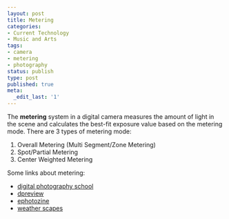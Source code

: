 ```yaml
---
layout: post
title: Metering
categories:
- Current Technology
- Music and Arts
tags:
- camera
- metering
- photography
status: publish
type: post
published: true
meta:
  _edit_last: '1'
---
```

The <strong>metering</strong> system in a digital camera measures the amount of light in the scene and calculates the best-fit exposure value based on the metering mode. There are 3 types of metering mode:
<ol>
	<li>Overall Metering (Multi Segment/Zone Metering)</li>
	<li>Spot/Partial Metering </li>
	<li>Center Weighted Metering</li>
</ol>
Some links about metering:
<ul>
	<li><a href="http://digital-photography-school.com/blog/introduction-to-metering-modes/">digital photography school</a></li>
	<li><a href="http://www.dpreview.com/learn/?/key=metering">dpreview</a></li>
	<li><a href="http://www.ephotozine.com/article/Beginners-Guide-to-Photography---Metering">ephotozine</a></li>
	<li><a href="http://www.weatherscapes.com/techniques.php?cat=general&amp;page=metering">weather scapes</a></li>
</ul>
